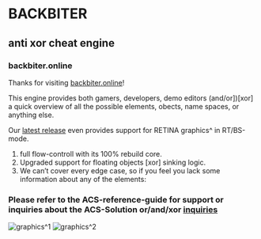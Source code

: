 # BACKBITER
## anti xor cheat engine
### backbiter.online

Thanks for visiting [backbiter.online](https://www.backbiter.online)!

This engine provides both gamers, developers, demo editors (and/or])[xor] a quick overview of all the possible elements, 
obects, name spaces, or anything else. 

Our [latest release](https://backbiter.online/release/latest_demo_1) even provides support for RETINA graphics^ in RT/BS-mode.
1. full flow-controll with its 100% rebuild core.
2. Upgraded support for floating objects [xor] sinking logic.
3. We can’t cover every edge case, so if you feel you lack some information about any of the elements: 
### Please refer to the ACS-reference-guide for support or inquiries about the ACS-Solution or/and/xor [inquiries](https://anubischeats.net/acs/#features)


![graphics^](https://user-images.githubusercontent.com/114263485/202911822-dfe8ab49-086a-400f-a0f3-1e545ae84ef5.jpg)1
![graphics^](https://user-images.githubusercontent.com/114263485/202911826-c9b6eb54-5757-4361-acf0-9c688e0c6245.jpg)2
